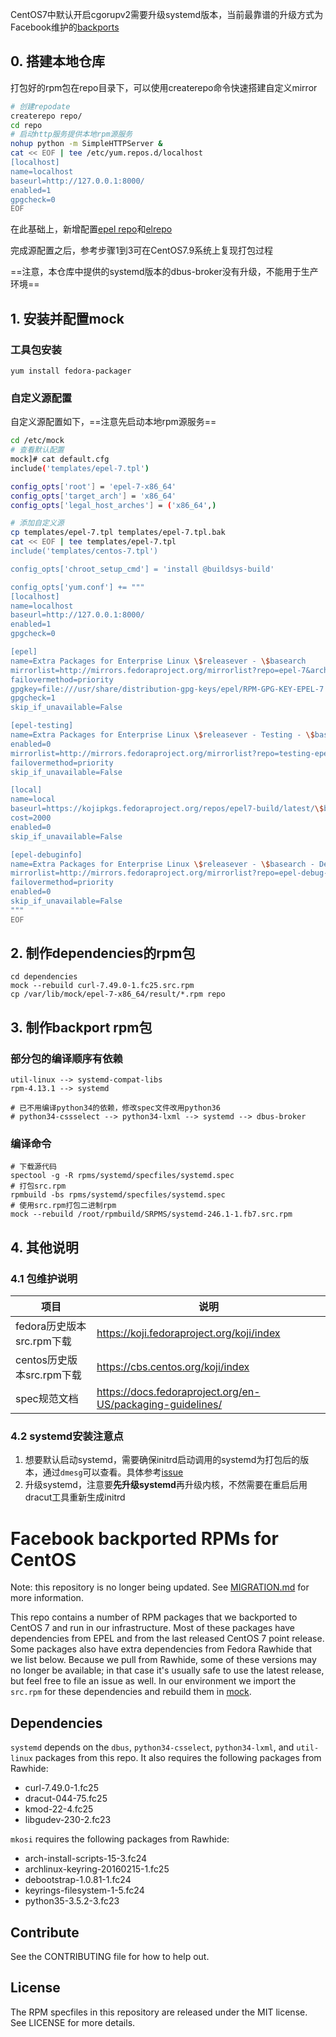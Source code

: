 CentOS7中默认开启cgorupv2需要升级systemd版本，当前最靠谱的升级方式为Facebook维护的[backports](https://github.com/facebookarchive/rpm-backports)

## 0. 搭建本地仓库
打包好的rpm包在repo目录下，可以使用createrepo命令快速搭建自定义mirror
```bash
# 创建repodate
createrepo repo/
cd repo
# 启动http服务提供本地rpm源服务
nohup python -m SimpleHTTPServer &
cat << EOF | tee /etc/yum.repos.d/localhost
[localhost]
name=localhost
baseurl=http://127.0.0.1:8000/
enabled=1
gpgcheck=0
EOF
```

在此基础上，新增配置[epel repo](https://mirrors.ustc.edu.cn/help/epel.html)和[elrepo](http://elrepo.org/tiki/HomePage)

完成源配置之后，参考步骤1到3可在CentOS7.9系统上复现打包过程

==注意，本仓库中提供的systemd版本的dbus-broker没有升级，不能用于生产环境==


## 1. 安装并配置mock

### 工具包安装

```
yum install fedora-packager
```

### 自定义源配置

自定义源配置如下，==注意先启动本地rpm源服务==
```bash
cd /etc/mock
# 查看默认配置
mock]# cat default.cfg
include('templates/epel-7.tpl')

config_opts['root'] = 'epel-7-x86_64'
config_opts['target_arch'] = 'x86_64'
config_opts['legal_host_arches'] = ('x86_64',)

# 添加自定义源
cp templates/epel-7.tpl templates/epel-7.tpl.bak
cat << EOF | tee templates/epel-7.tpl
include('templates/centos-7.tpl')

config_opts['chroot_setup_cmd'] = 'install @buildsys-build'

config_opts['yum.conf'] += """
[localhost]
name=localhost
baseurl=http://127.0.0.1:8000/
enabled=1
gpgcheck=0

[epel]
name=Extra Packages for Enterprise Linux \$releasever - \$basearch
mirrorlist=http://mirrors.fedoraproject.org/mirrorlist?repo=epel-7&arch=\$basearch
failovermethod=priority
gpgkey=file:///usr/share/distribution-gpg-keys/epel/RPM-GPG-KEY-EPEL-7
gpgcheck=1
skip_if_unavailable=False

[epel-testing]
name=Extra Packages for Enterprise Linux \$releasever - Testing - \$basearch
enabled=0
mirrorlist=http://mirrors.fedoraproject.org/mirrorlist?repo=testing-epel7&arch=\$basearch
failovermethod=priority
skip_if_unavailable=False

[local]
name=local
baseurl=https://kojipkgs.fedoraproject.org/repos/epel7-build/latest/\$basearch/
cost=2000
enabled=0
skip_if_unavailable=False

[epel-debuginfo]
name=Extra Packages for Enterprise Linux \$releasever - \$basearch - Debug
mirrorlist=http://mirrors.fedoraproject.org/mirrorlist?repo=epel-debug-7&arch=\$basearch
failovermethod=priority
enabled=0
skip_if_unavailable=False
"""
EOF
```


## 2. 制作dependencies的rpm包
```
cd dependencies
mock --rebuild curl-7.49.0-1.fc25.src.rpm
cp /var/lib/mock/epel-7-x86_64/result/*.rpm repo
```

## 3. 制作backport rpm包

### 部分包的编译顺序有依赖

```
util-linux --> systemd-compat-libs
rpm-4.13.1 --> systemd

# 已不用编译python34的依赖，修改spec文件改用python36
# python34-cssselect --> python34-lxml --> systemd --> dbus-broker
```

### 编译命令
```
# 下载源代码
spectool -g -R rpms/systemd/specfiles/systemd.spec
# 打包src.rpm
rpmbuild -bs rpms/systemd/specfiles/systemd.spec
# 使用src.rpm打包二进制rpm
mock --rebuild /root/rpmbuild/SRPMS/systemd-246.1-1.fb7.src.rpm
```

## 4. 其他说明

### 4.1 包维护说明

|项目|说明|
|-|-|
|fedora历史版本src.rpm下载|https://koji.fedoraproject.org/koji/index|
|centos历史版本src.rpm下载|https://cbs.centos.org/koji/index|
|spec规范文档|https://docs.fedoraproject.org/en-US/packaging-guidelines/|

### 4.2 systemd安装注意点
1. 想要默认启动systemd，需要确保initrd启动调用的systemd为打包后的版本，通过`dmesg`可以查看。具体参考[issue](https://github.com/systemd/systemd/issues/19760)
2. 升级systemd，注意要**先升级systemd**再升级内核，不然需要在重启后用dracut工具重新生成initrd

# Facebook backported RPMs for CentOS

Note: this repository is no longer being updated. See
[MIGRATION.md](MIGRATION.md) for more information.

This repo contains a number of RPM packages that we backported to CentOS 7 and 
run in our infrastructure. Most of these packages have dependencies from EPEL 
and from the last released CentOS 7 point release. Some packages also have 
extra dependencies from Fedora Rawhide that we list below. Because we pull from
Rawhide, some of these versions may no longer be available; in that case it's 
usually safe to use the latest release, but feel free to file an issue as well.
In our environment we import the `src.rpm` for these dependencies and rebuild
them in [mock](https://github.com/rpm-software-management/mock).

## Dependencies

`systemd` depends on the `dbus`, `python34-csselect`, `python34-lxml`, and
`util-linux` packages from this repo. It also requires the following packages
from Rawhide:
* curl-7.49.0-1.fc25
* dracut-044-75.fc25
* kmod-22-4.fc25
* libgudev-230-2.fc23

`mkosi` requires the following packages from Rawhide:
* arch-install-scripts-15-3.fc24
* archlinux-keyring-20160215-1.fc25
* debootstrap-1.0.81-1.fc24
* keyrings-filesystem-1-5.fc24
* python35-3.5.2-3.fc23

## Contribute

See the CONTRIBUTING file for how to help out.

## License

The RPM specfiles in this repository are released under the MIT license. See
LICENSE for more details.
